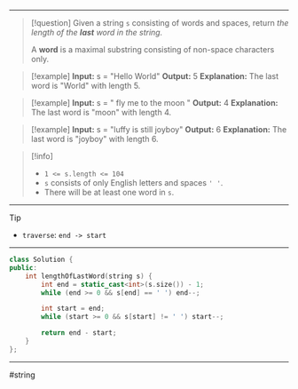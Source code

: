 ___

> [!question] 
> Given a string `s` consisting of words and spaces, return _the length of the **last** word in the string._
> 
> A **word** is a maximal substring consisting of non-space characters only. 

> [!example] 
> **Input:** s = "Hello World"
**Output:** 5
**Explanation:** The last word is "World" with length 5. 

> [!example] 
> **Input:** s = "   fly me   to   the moon  "
**Output:** 4
**Explanation:** The last word is "moon" with length 4. 

> [!example] 
> **Input:** s = "luffy is still joyboy"
**Output:** 6
**Explanation:** The last word is "joyboy" with length 6. 

> [!info] 
> - `1 <= s.length <= 104`
> - `s` consists of only English letters and spaces `' '`.
> - There will be at least one word in `s`. 

___

> [!tip] 
> - `traverse`: `end -> start`

___

```cpp
class Solution {
public:
    int lengthOfLastWord(string s) {
        int end = static_cast<int>(s.size()) - 1;
        while (end >= 0 && s[end] == ' ') end--;

        int start = end;
        while (start >= 0 && s[start] != ' ') start--;

        return end - start;
    }
};
```

___

#string 
